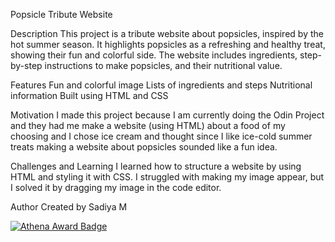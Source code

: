 Popsicle Tribute Website

Description
This project is a tribute website about popsicles, inspired by the hot summer season. 
It highlights popsicles as a refreshing and healthy treat, showing their fun and colorful side. 
The website includes ingredients, step-by-step instructions to make popsicles, and their nutritional value.

Features
Fun and colorful image
Lists of ingredients and steps
Nutritional information
Built using HTML and CSS

Motivation
I made this project because I am currently doing the Odin Project and they had me make a website (using HTML) about a food of my choosing and I chose ice cream and thought since I like ice-cold summer treats making a website about popsicles sounded like a fun idea.

Challenges and Learning
I learned how to structure a website by using HTML and styling it with CSS. I struggled with making my image appear, but I solved it by dragging my image in the code editor.

Author
Created by Sadiya M

[![Athena Award Badge](https://img.shields.io/endpoint?url=https%3A%2F%2Faward.athena.hackclub.com%2Fapi%2Fbadge)](https://award.athena.hackclub.com?utm_source=readme)
